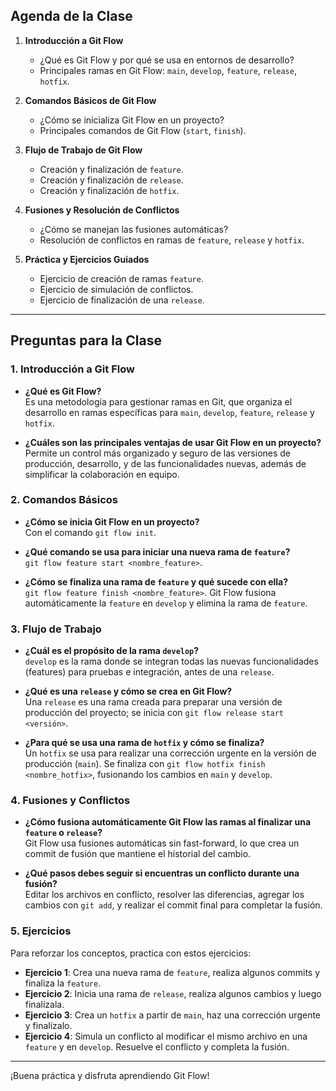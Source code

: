 ## Agenda de la Clase

1. **Introducción a Git Flow**

   - ¿Qué es Git Flow y por qué se usa en entornos de desarrollo?
   - Principales ramas en Git Flow: `main`, `develop`, `feature`, `release`, `hotfix`.

2. **Comandos Básicos de Git Flow**

   - ¿Cómo se inicializa Git Flow en un proyecto?
   - Principales comandos de Git Flow (`start`, `finish`).

3. **Flujo de Trabajo de Git Flow**

   - Creación y finalización de `feature`.
   - Creación y finalización de `release`.
   - Creación y finalización de `hotfix`.

4. **Fusiones y Resolución de Conflictos**

   - ¿Cómo se manejan las fusiones automáticas?
   - Resolución de conflictos en ramas de `feature`, `release` y `hotfix`.

5. **Práctica y Ejercicios Guiados**
   - Ejercicio de creación de ramas `feature`.
   - Ejercicio de simulación de conflictos.
   - Ejercicio de finalización de una `release`.

---

## Preguntas para la Clase

### 1. Introducción a Git Flow

- **¿Qué es Git Flow?**  
  Es una metodología para gestionar ramas en Git, que organiza el desarrollo en ramas específicas para `main`, `develop`, `feature`, `release` y `hotfix`.

- **¿Cuáles son las principales ventajas de usar Git Flow en un proyecto?**  
  Permite un control más organizado y seguro de las versiones de producción, desarrollo, y de las funcionalidades nuevas, además de simplificar la colaboración en equipo.

### 2. Comandos Básicos

- **¿Cómo se inicia Git Flow en un proyecto?**  
  Con el comando `git flow init`.

- **¿Qué comando se usa para iniciar una nueva rama de `feature`?**  
  `git flow feature start <nombre_feature>`.

- **¿Cómo se finaliza una rama de `feature` y qué sucede con ella?**  
  `git flow feature finish <nombre_feature>`. Git Flow fusiona automáticamente la `feature` en `develop` y elimina la rama de `feature`.

### 3. Flujo de Trabajo

- **¿Cuál es el propósito de la rama `develop`?**  
  `develop` es la rama donde se integran todas las nuevas funcionalidades (features) para pruebas e integración, antes de una `release`.

- **¿Qué es una `release` y cómo se crea en Git Flow?**  
  Una `release` es una rama creada para preparar una versión de producción del proyecto; se inicia con `git flow release start <versión>`.

- **¿Para qué se usa una rama de `hotfix` y cómo se finaliza?**  
  Un `hotfix` se usa para realizar una corrección urgente en la versión de producción (`main`). Se finaliza con `git flow hotfix finish <nombre_hotfix>`, fusionando los cambios en `main` y `develop`.

### 4. Fusiones y Conflictos

- **¿Cómo fusiona automáticamente Git Flow las ramas al finalizar una `feature` o `release`?**  
  Git Flow usa fusiones automáticas sin fast-forward, lo que crea un commit de fusión que mantiene el historial del cambio.

- **¿Qué pasos debes seguir si encuentras un conflicto durante una fusión?**  
  Editar los archivos en conflicto, resolver las diferencias, agregar los cambios con `git add`, y realizar el commit final para completar la fusión.

### 5. Ejercicios

Para reforzar los conceptos, practica con estos ejercicios:

- **Ejercicio 1**: Crea una nueva rama de `feature`, realiza algunos commits y finaliza la `feature`.
- **Ejercicio 2**: Inicia una rama de `release`, realiza algunos cambios y luego finalízala.
- **Ejercicio 3**: Crea un `hotfix` a partir de `main`, haz una corrección urgente y finalízalo.
- **Ejercicio 4**: Simula un conflicto al modificar el mismo archivo en una `feature` y en `develop`. Resuelve el conflicto y completa la fusión.

---

¡Buena práctica y disfruta aprendiendo Git Flow!
